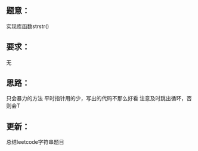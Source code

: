 ## 题意：
实现库函数strstr()

## 要求：
无

## 思路：
只会暴力的方法
平时指针用的少，写出的代码不那么好看
注意及时跳出循环，否则会T

## 更新：
总结leetcode字符串题目

